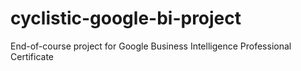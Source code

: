# cyclistic-google-bi-project
End-of-course project for Google Business Intelligence Professional Certificate
